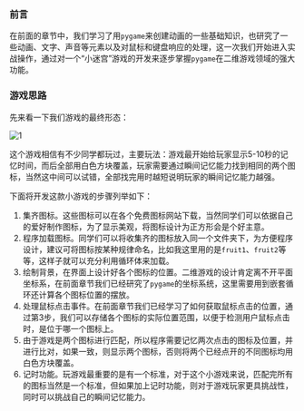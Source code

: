 ### 前言

在前面的章节中，我们学习了用`pygame`来创建动画的一些基础知识，也研究了一些动画、文字、声音等元素以及对鼠标和键盘响应的处理，这一次我们开始进入实战操作，通过对一个“小迷宫”游戏的开发来逐步掌握`pygame`在二维游戏领域的强大功能。

### 游戏思路

先来看一下我们游戏的最终形态：

![1](D:\思维导图\1-1569574441174.gif)

这个游戏相信有不少同学都玩过，主要玩法：游戏最开始给玩家显示5-10秒的记忆时间，而后全部用白色方块覆盖，玩家需要通过瞬间记忆能力找到相同的两个图标，当然这中间可以试错，全部找完用时越短说明玩家的瞬间记忆能力越强。

下面将开发这款小游戏的步骤列举如下：

1. 集齐图标。这些图标可以在各个免费图标网站下载，当然同学们可以依据自己的爱好制作图标，为了显示美观，将图标设计为正方形会是个好主意。
2. 程序加载图标。同学们可以将收集齐的图标放入同一个文件夹下，为方便程序设计，建议可将图标按某种规律命名，比如我这里用的是`fruit1`、`fruit2`等等，这样子就可以充分利用循环体来加载。
3. 绘制背景，在界面上设计好各个图标的位置。二维游戏的设计肯定离不开平面坐标系，在前面章节我们已经研究了`pygame`的坐标系统，这里需要用到嵌套循环还计算各个图标位置的摆放。
4. 处理鼠标点击事件。在前面章节我们已经学习了如何获取鼠标点击的位置，通过第3步，我们可以存储各个图标的实际位置范围，以便于检测用户鼠标点击时，是位于哪一个图标上。
5. 由于游戏是两个图标进行匹配，所以程序需要记忆两次点击的图标及位置，并进行比对，如果一致，则显示两个图标，否则将两个已经点开的不同图标均用白色方块覆盖。
6. 记时功能。玩游戏最重要的是有一个标准，对于这个小游戏来说，匹配完所有的图标当然是一个标准，但如果加上记时功能，则对于游戏玩家更具挑战性，同时可以挑战自己的瞬间记忆能力。